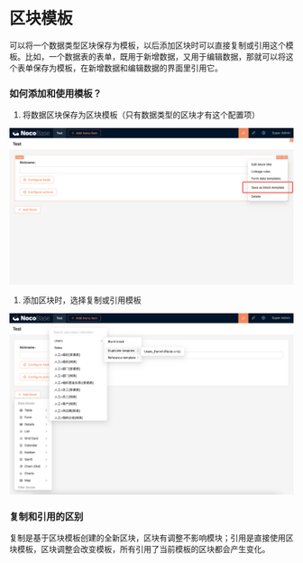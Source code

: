 # 区块模板

<PluginInfo name="ui-schema-storage"></PluginInfo>

可以将一个数据类型区块保存为模板，以后添加区块时可以直接复制或引用这个模板。比如，一个数据表的表单，既用于新增数据，又用于编辑数据，那就可以将这个表单保存为模板，在新增数据和编辑数据的界面里引用它。

### 如何添加和使用模板？

1. 将数据区块保存为区块模板（只有数据类型的区块才有这个配置项）

![](./static/JNiLb7rksoY07ox092ycaarenGd.png)

1. 添加区块时，选择复制或引用模板

![](./static/ImutbF0YDoWldOxrPilcwQFHnSe.png)

### 复制和引用的区别

复制是基于区块模板创建的全新区块，区块有调整不影响模块；引用是直接使用区块模板，区块调整会改变模板，所有引用了当前模板的区块都会产生变化。
